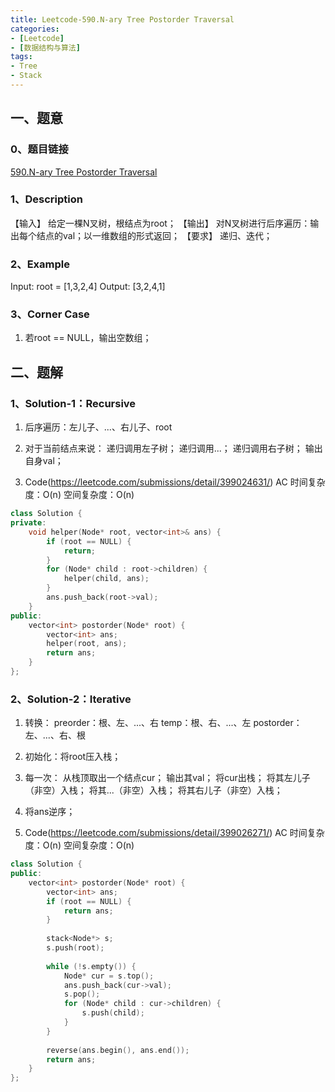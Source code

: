 ```yaml
---
title: Leetcode-590.N-ary Tree Postorder Traversal
categories: 
- [Leetcode]
- [数据结构与算法]
tags: 
- Tree
- Stack
---
```


## 一、题意

### 0、题目链接
[590.N-ary Tree Postorder Traversal](https://leetcode.com/problems/n-ary-tree-postorder-traversal/)

### 1、Description
【输入】
给定一棵N叉树，根结点为root；
【输出】
对N叉树进行后序遍历：输出每个结点的val；以一维数组的形式返回；
【要求】
递归、迭代；

### 2、Example
Input: root = [1,3,2,4]
Output: [3,2,4,1]

<!-- more -->

### 3、Corner Case
1. 若root == NULL，输出空数组；

## 二、题解

### 1、Solution-1：Recursive
1. 后序遍历：左儿子、...、右儿子、root

2. 对于当前结点来说：
递归调用左子树；
递归调用...；
递归调用右子树；
输出自身val；

3. Code(https://leetcode.com/submissions/detail/399024631/)
AC
时间复杂度：O(n)
空间复杂度：O(n)
```C++
class Solution {
private:
    void helper(Node* root, vector<int>& ans) {
        if (root == NULL) {
            return;    
        }
        for (Node* child : root->children) {
            helper(child, ans);
        }
        ans.push_back(root->val);
    }
public:
    vector<int> postorder(Node* root) {
        vector<int> ans;
        helper(root, ans);
        return ans;
    }
};
```

### 2、Solution-2：Iterative
1. 转换：
preorder：根、左、...、右
temp：根、右、...、左
postorder：左、...、右、根

2. 初始化：将root压入栈；

3. 每一次：
从栈顶取出一个结点cur；
输出其val；
将cur出栈；
将其左儿子（非空）入栈；
将其...（非空）入栈；
将其右儿子（非空）入栈；

4. 将ans逆序；

5. Code(https://leetcode.com/submissions/detail/399026271/)
AC
时间复杂度：O(n)
空间复杂度：O(n)
```C++
class Solution {
public:
    vector<int> postorder(Node* root) {
        vector<int> ans;
        if (root == NULL) {
            return ans;
        }
        
        stack<Node*> s;
        s.push(root);
        
        while (!s.empty()) {
            Node* cur = s.top();
            ans.push_back(cur->val);
            s.pop();
            for (Node* child : cur->children) {
                s.push(child);
            }
        }
        
        reverse(ans.begin(), ans.end());
        return ans;
    }
};
```